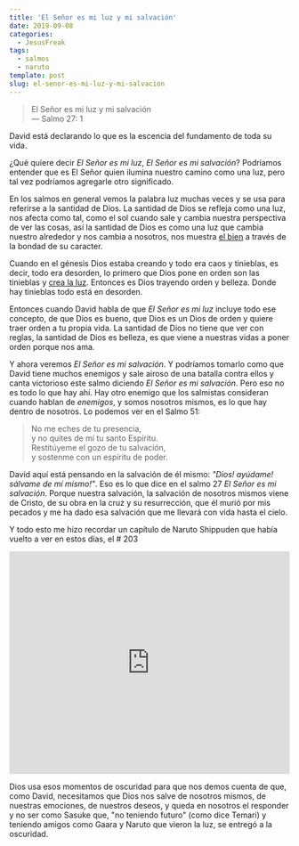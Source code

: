 ```yaml
---
title: 'El Señor es mi luz y mi salvación'
date: 2019-09-08
categories:
  - JesusFreak
tags:
  - salmos
  - naruto
template: post
slug: el-senor-es-mi-luz-y-mi-salvacion
---
```


> El Señor es mi luz y mi salvación <br>
> — Salmo 27: 1

David está declarando lo que es la escencia del fundamento de toda su vida.

¿Qué quiere decir _El Señor es mi luz_, _El Señor es mi salvación_? Podríamos entender que es El Señor quien ilumina nuestro camino como una luz, pero tal vez podríamos agregarle otro significado.

En los salmos en general vemos la palabra luz muchas veces y se usa para referirse a la santidad de Dios. La santidad de Dios se refleja como una luz, nos afecta como tal, como el sol cuando sale y cambia nuestra perspectiva de ver las cosas, así la santidad de Dios es como una luz que cambia nuestro alrededor y nos cambia a nosotros, nos muestra [el bien](https://www.biblegateway.com/passage/?search=Salmos+4%3A6&version=LBLA) a través de la bondad de su caracter.

Cuando en el génesis Dios estaba creando y todo era caos y tinieblas, es decir, todo era desorden, lo primero que Dios pone en orden son las tinieblas y [crea la luz](https://www.biblegateway.com/passage/?search=G%C3%A9nesis+1%3A3&version=LBLA). Entonces es Dios trayendo orden y belleza. Donde hay tinieblas todo está en desorden.

Entonces cuando David habla de que _El Señor es mi luz_ incluye todo ese concepto, de que Dios es bueno, que Dios es un Dios de orden y quiere traer orden a tu propia vida. La santidad de Dios no tiene que ver con reglas, la santidad de Dios es belleza, es que viene a nuestras vidas a poner orden porque nos ama.

Y ahora veremos _El Señor es mi salvación_. Y podríamos tomarlo como que David tiene muchos enemigos y sale airoso de una batalla contra ellos y canta victorioso este salmo diciendo _El Señor es mi salvación_. Pero eso no es todo lo que hay ahí. Hay otro enemigo que los salmistas consideran cuando hablan de _enemigos_, y somos nosotros mismos, es lo que hay dentro de nosotros. Lo podemos ver en el Salmo 51:

> No me eches de tu presencia,<br>
> y no quites de mí tu santo Espíritu.<br>
> Restitúyeme el gozo de tu salvación,<br>
> y sostenme con un espíritu de poder.

David aquí está pensando en la salvación de él mismo: _"Dios! ayúdame! sálvame de mí mismo!"_. Eso es lo que dice en el salmo 27 _El Señor es mi salvación_. Porque nuestra salvación, la salvación de nosotros mismos viene de Cristo, de su obra en la cruz y su resurrección, que él murió por mis pecados y me ha dado esa salvación que me llevará con vida hasta el cielo.

Y todo esto me hizo recordar un capítulo de Naruto Shippuden que había vuelto a ver en estos días, el # 203

<iframe width="100%" height="400" src="https://www.youtube.com/embed/a6NhTN6It34?end=114" frameborder="0" allow="accelerometer; autoplay; encrypted-media; gyroscope; picture-in-picture" allowfullscreen></iframe>

Dios usa esos momentos de oscuridad para que nos demos cuenta de que, como David, necesitamos que Dios nos salve de nosotros mismos, de nuestras emociones, de nuestros deseos, y queda en nosotros el responder y no ser como Sasuke que, "no teniendo futuro" (como dice Temari) y teniendo amigos como Gaara y Naruto que vieron la luz, se entregó a la oscuridad.
